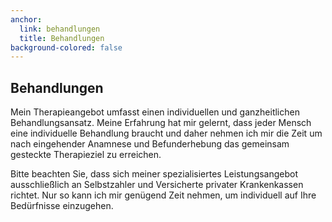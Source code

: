 ```yaml
---
anchor:
  link: behandlungen
  title: Behandlungen
background-colored: false
---
```


## Behandlungen

Mein Therapieangebot umfasst einen individuellen und ganzheitlichen Behandlungsansatz. Meine Erfahrung hat mir gelernt, dass jeder Mensch eine individuelle Behandlung braucht und daher nehmen ich mir die Zeit um nach eingehender Anamnese und Befunderhebung das gemeinsam gesteckte Therapieziel zu erreichen.

Bitte beachten Sie, dass sich meiner spezialisiertes Leistungsangebot ausschließlich an Selbstzahler und Versicherte privater Krankenkassen richtet. Nur so kann ich mir genügend Zeit nehmen, um individuell auf Ihre Bedürfnisse einzugehen.
